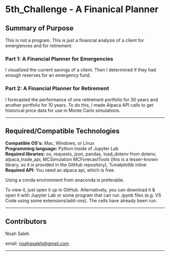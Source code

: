 # 5th_Challenge - A Finanical Planner  

## Summary of Purpose  

This is not a program. 
This is just a financial analysis of a client for emergiences and for retirement.

### Part 1: A Financial Planner for Emergencies  
I visualized the current savings of a client. Then I determined if they had enough reserves for an emergency fund.

### Part 2: A Financial Planner for Retirement  
I forecasted the performance of one retirement portfolio for 30 years and another portfolio for 10 years. To do this, I made Alpaca API calls to get historical price data for use in Monte Carlo simulations.

---

## Required/Compatible Technologies

**Compatible OS's:** Mac, Windows, or Linux  
**Programming language:** Python inside of Jupyter Lab  
**Required libraries:** os, requests, json, pandas, load_dotenv from dotenv, alpaca_trade_api, MCSimulation MCForecastTools (this is a lesser-known library, so it is provided in the GitHub repository), %matplotlib inline  
**Required API:** You need an alpaca api, which is free.

Using a conda environment from anaconda is preferable.

To view it, just open it up in GitHub. Alternatively, you can download it & open it with Jupyter Lab or some program that can run .ipynb files (e.g. VS Code using some extensions/add-ons). The cells have already been run.

---

## Contributors

Noah Saleh

email: noahgsaleh@gmail.com

---



